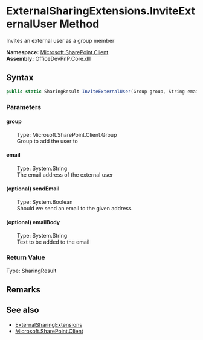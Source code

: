 # ExternalSharingExtensions.InviteExternalUser Method  
 Invites an external user as a group member   

**Namespace:** [Microsoft.SharePoint.Client](Microsoft.SharePoint.Client.md)  
**Assembly:** OfficeDevPnP.Core.dll  
## Syntax
```C#
public static SharingResult InviteExternalUser(Group group, String email, Boolean sendEmail, String emailBody)
```
### Parameters
#### group  
&emsp;&emsp;Type: Microsoft.SharePoint.Client.Group  
&emsp;&emsp;Group to add the user to  

  

#### email  
&emsp;&emsp;Type: System.String  
&emsp;&emsp;The email address of the external user  

  

#### (optional) sendEmail  
&emsp;&emsp;Type: System.Boolean  
&emsp;&emsp;Should we send an email to the given address  

  

#### (optional) emailBody  
&emsp;&emsp;Type: System.String  
&emsp;&emsp;Text to be added to the email  

  

### Return Value
Type: SharingResult  
  


## Remarks
  
## See also
- [ExternalSharingExtensions](Microsoft.SharePoint.Client.ExternalSharingExtensions.md) 
- [Microsoft.SharePoint.Client](Microsoft.SharePoint.Client.md) 
